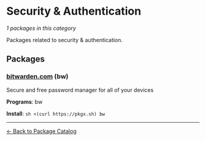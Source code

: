 # Security & Authentication

*1 packages in this category*

Packages related to security & authentication.

## Packages

### [bitwarden.com](../packages/bitwardencom.md) (bw)

Secure and free password manager for all of your devices

**Programs**: bw

**Install**: `sh <(curl https://pkgx.sh) bw`

---

[← Back to Package Catalog](../package-catalog.md)
